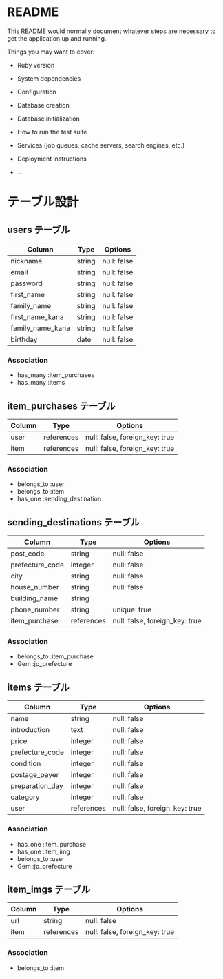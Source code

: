 # README

This README would normally document whatever steps are necessary to get the
application up and running.

Things you may want to cover:

* Ruby version

* System dependencies

* Configuration

* Database creation

* Database initialization

* How to run the test suite

* Services (job queues, cache servers, search engines, etc.)

* Deployment instructions

* ...


# テーブル設計


## users テーブル

| Column           | Type   | Options     |
| --------         | ------ | ----------- |
| nickname         | string | null: false |
| email            | string | null: false |
| password         | string | null: false |
| first_name       | string | null: false |
| family_name      | string | null: false |
| first_name_kana  | string | null: false |
| family_name_kana | string | null: false |
| birthday         | date   | null: false |

### Association
- has_many :item_purchases
- has_many :items


## item_purchases テーブル
| Column   | Type       | Options                        |
| -------- | ------     | -----------                    |
| user     | references | null: false, foreign_key: true |
| item     | references | null: false, foreign_key: true |

### Association
- belongs_to :user
- belongs_to :item
- has_one :sending_destination


## sending_destinations テーブル

| Column          | Type       | Options      |
| --------        | ------     | -----------  |
| post_code       | string     | null: false  |
| prefecture_code | integer    | null: false  |
| city            | string     | null: false  |
| house_number    | string     | null: false  |
| building_name   | string     |              |
| phone_number    | string     | unique: true |
| item_purchase   | references | null: false, foreign_key: true |

### Association
- belongs_to :item_purchase
- Gem :jp_prefecture


## items テーブル

| Column          | Type    | Options     |
| --------        | ------  | ----------- |
| name            | string  | null: false |
| introduction    | text    | null: false |
| price           | integer | null: false |
| prefecture_code | integer | null: false |
| condition       | integer | null: false |
| postage_payer   | integer | null: false |
| preparation_day | integer | null: false |
| category        | integer | null: false |
| user            | references | null: false, foreign_key: true |

### Association
- has_one :item_purchase
- has_one :item_img
- belongs_to :user
- Gem :jp_prefecture


## item_imgs テーブル

| Column   | Type   | Options     |
| -------- | ------ | ----------- |
| url      | string | null: false |
| item     | references | null: false, foreign_key: true |

### Association
- belongs_to :item